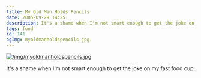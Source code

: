 ```yaml
---
title: My Old Man Holds Pencils
date: 2005-09-29 14:25
description: It's a shame when I'm not smart enough to get the joke on my fast food cup.
tags: food
id: 141
ogImg: myoldmanholdspencils.jpg
---
```


<a class="lightview centered" href="/img/myoldmanholdspencils.jpg" data-lightview-caption="" data-lightview-group="group1"><img src="/img/myoldmanholdspencils.jpg" alt="/img/myoldmanholdspencils.jpg"><br><span class="caption"></span></a>

It's a shame when I'm not smart enough to get the joke on my fast food cup.
